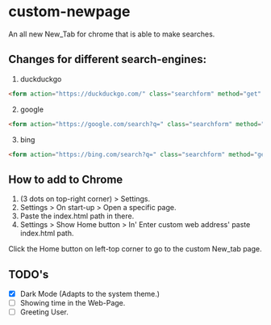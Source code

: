 # custom-newpage

An all new New_Tab for chrome that is able to make searches.

## Changes for different search-engines:
1. duckduckgo
```html
<form action="https://duckduckgo.com/" class="searchform" method="get" name="searchform">
```
2. google
```html
<form action="https://google.com/search?q=" class="searchform" method="get" name="searchform">
```
3. bing
```html
<form action="https://bing.com/search?q=" class="searchform" method="get" name="searchform">
```

## How to add to Chrome
1. (3 dots on top-right corner) > Settings.
2. Settings > On start-up > Open a specific page.
3. Paste the index.html path in there.
4. Settings > Show Home button > In' Enter custom web address' paste index.html path.

Click the Home button on left-top corner to go to the custom New_tab page.

## TODO's
- [X] Dark Mode (Adapts to the system theme.)
- [ ] Showing time in the Web-Page.
- [ ] Greeting User.